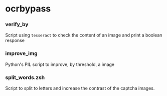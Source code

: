 # ocrbypass

### verify_by

Script using `tesseract` to check the content of an image and print a boolean response

### improve_img

Python's PIL script to improve, by threshold, a image

### split_words.zsh

Script to split to letters and increase the contrast of the captcha images.
